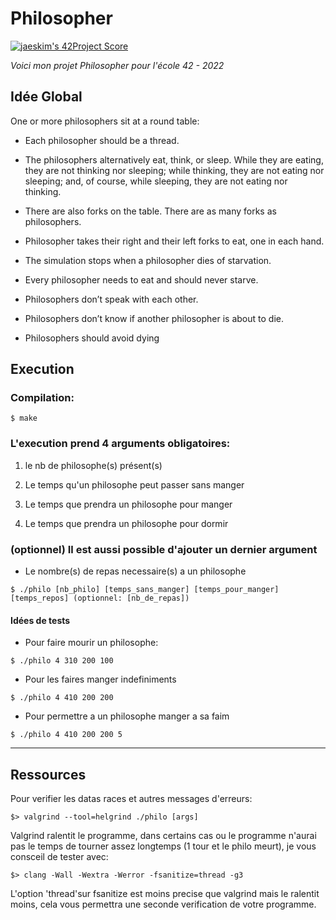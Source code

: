 # Philosopher
[![jaeskim's 42Project Score](https://badge42.herokuapp.com/api/project/asimon/Philosophers)](https://github.com/JaeSeoKim/badge42)

_Voici mon projet Philosopher pour l'école 42 - 2022_




## Idée Global


One or more philosophers sit at a round table:


* Each philosopher should be a thread.

* The philosophers alternatively eat, think, or sleep.
While they are eating, they are not thinking nor sleeping; while thinking, they are not eating nor sleeping;
and, of course, while sleeping, they are not eating nor thinking.

* There are also forks on the table. There are as many forks as philosophers.

* Philosopher takes their right and their left forks to eat, one in each hand.

* The simulation stops when a philosopher dies of starvation.

* Every philosopher needs to eat and should never starve.

* Philosophers don’t speak with each other.

* Philosophers don’t know if another philosopher is about to die.

* Philosophers should avoid dying



## Execution


### Compilation:

```
$ make
```


### L'execution prend 4 arguments obligatoires:


1. le nb de philosophe(s) présent(s)

2. Le temps qu'un philosophe peut passer sans manger

3. Le temps que prendra un philosophe pour manger

4. Le temps que prendra un philosophe pour dormir



### (optionnel) Il est aussi possible d'ajouter un dernier argument 


* Le nombre(s) de repas necessaire(s) a un philosophe

```
$ ./philo [nb_philo] [temps_sans_manger] [temps_pour_manger] [temps_repos] (optionnel: [nb_de_repas])
```

#### Idées de tests


* Pour faire mourir un philosophe:
```
$ ./philo 4 310 200 100 
```

* Pour les faires manger indefiniments
```
$ ./philo 4 410 200 200
```

* Pour permettre a un philosophe manger a sa faim
```
$ ./philo 4 410 200 200 5
```

***

## Ressources


Pour verifier les datas races et autres messages d'erreurs:
```
$> valgrind --tool=helgrind ./philo [args]
```

Valgrind ralentit le programme, dans certains cas ou le programme n'aurai pas le temps de tourner assez longtemps (1 tour et le philo meurt), je vous consceil de tester avec:
```
$> clang -Wall -Wextra -Werror -fsanitize=thread -g3
```
L'option 'thread'sur fsanitize est moins precise que valgrind mais le ralentit moins, cela vous permettra une seconde verification de votre programme.

